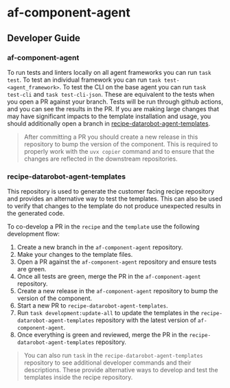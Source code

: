 # af-component-agent

## Developer Guide

### af-component-agent

To run tests and linters locally on all agent frameworks you can run `task test`. To test an individual
framework you can run `task test-<agent_framework>`. To test the CLI on the base agent you can run `task test-cli`
and `task test-cli-json`. These are equivalent to the tests when you open a PR against your branch.
Tests will be run through github actions, and you can see the results in the PR. If you are making large changes 
that may have significant impacts to the template installation
and usage, you should additionally open a branch in [recipe-datarobot-agent-templates](https://github.com/datarobot/recipe-datarobot-agent-templates).

> After committing a PR you should create a new release in this repository to bump the version of the component.
> This is required to properly work with the `uvx copier` command and to ensure that the changes are reflected in the
> downstream repositories.

### recipe-datarobot-agent-templates
This repository is used to generate the customer facing recipe repository and provides an alternative way to test the
templates. This can also be used to verify that changes to the template do not produce unexpected results in the
generated code.

To co-develop a PR in the `recipe` and the `template` use the following development flow:
1. Create a new branch in the `af-component-agent` repository.
2. Make your changes to the template files.
3. Open a PR against the `af-component-agent` repository and ensure tests are green.
4. Once all tests are green, merge the PR in the `af-component-agent` repository.
5. Create a new release in the `af-component-agent` repository to bump the version of the component.
6. Start a new PR to `recipe-datarobot-agent-templates`.
7. Run `task development:update-all` to update the templates in the `recipe-datarobot-agent-templates` repository with the latest version of `af-component-agent`.
8. Once everything is green and reviewed, merge the PR in the `recipe-datarobot-agent-templates` repository.

> You can also run `task` in the `recipe-datarobot-agent-templates` repository to see additional developer commands and their descriptions.
> These provide alternative ways to develop and test the templates inside the recipe repository.
